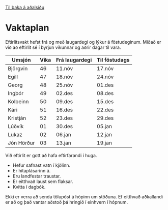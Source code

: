 [Til baka á aðalsíðu](README.md)

# Vaktaplan

Eftirlitsvakt hefst frá og með laugardegi og lýkur á föstudeginum. Miðað er við að eftirlit sé í byrjun vikunnar og aðrir dagar til vara.

|Umsjón|Vika|Frá laugardegi|Til föstudags|
|---|---|---|---|
|Björgvin  | 46 |11.nóv|17.nóv|
|Egill     | 47 |18.nóv|24.nóv|
|Georg     | 48 |25.nóv|01.des|
|Ingþór    | 49 |02.des|08.des|
|Kolbeinn  | 50 |09.des|15.des|
|Kári      | 51 |16.des|22.des|
|Kristján  | 52 |23.des|29.des|
|Lúðvík    | 01 |30.des|05.jan|
|Lukaz     | 02 |06.jan|12.jan|
|Jón Hörður| 03 |13.jan|19.jan|

Við eftirlit er gott að hafa eftirfarandi í huga.

- Hefur safnast vatn í kjölinn.
- Er hitaplásarinn á.
- Eru landfestar traustar.
- Er eitthvað laust sem flaksar.
- Kvitta í dagbók.

Ekki er verra að senda tölupóst á hópinn um stöðuna. Ef eitthvað aðkallandi er að og það vantar aðstoð þá hringið í einhvern í hópnum.
